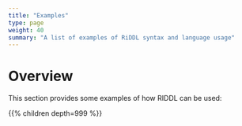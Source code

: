 ```yaml
---
title: "Examples"
type: page
weight: 40
summary: "A list of examples of RiDDL syntax and language usage"
---
```


# Overview
This section provides some examples of how RIDDL can be 
used:

{{% children depth=999 %}}
